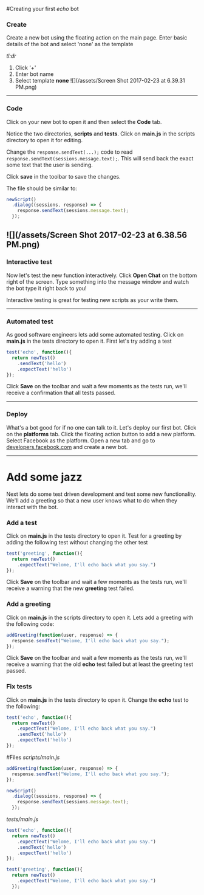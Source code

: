 #Creating your first _echo_ bot

### Create
Create a new bot using the floating action on the main page. Enter basic details of the bot and select 'none' as the template

_tl:dr_
1. Click '+'
2. Enter bot name
3. Select template **none**
![](/assets/Screen Shot 2017-02-23 at 6.39.31 PM.png)
---
### Code
Click on your new bot to open it and then select the **Code** tab. 

Notice the two directories, **scripts** and **tests**. Click on **main.js** in the scripts directory to open it for editing.

Change the `response.sendText(...);` code to read `response.sendText(sessions.message.text);`. This will send back the exact some text that the user is sending.

Click **save** in the toolbar to save the changes.

The file should be similar to:
```ts
newScript()
  .dialog((sessions, response) => {
    response.sendText(sessions.message.text);
  });
``` 
![](/assets/Screen Shot 2017-02-23 at 6.38.56 PM.png)
---
### Interactive test
Now let's test the new function interactively. Click **Open Chat** on the bottom right of the screen. Type something into the message window and watch the bot type it right back to you!

Interactive testing is great for testing new scripts as your write them.

---

### Automated test
As good software engineers lets add some automated testing. Click on **main.js** in the tests directory to open it. First let's try adding a test
```javascript
test('echo', function(){
  return newTest()
    .sendText('hello')
    .expectText('hello')
});
```

Click **Save** on the toolbar and wait a few moments as the tests run, we'll receive a confirmation that all tests passed.

---
### Deploy
What's a bot good for if no one can talk to it. Let's deploy our first bot. Click on the **platforms** tab. Click the floating action button to add a new platform. Select Facebook as the platform. Open a new tab and go to [developers.facebook.com](https://developers.facebook.com) and create a new bot. 

---
# Add some jazz
Next lets do some test driven development and test some new functionality. We'll add a greeting so that a new user knows what to do when they interact with the bot.

### Add a test
Click on **main.js** in the tests directory to open it. Test for a greeting by adding the following test without changing the other test
```javascript
test('greeting', function(){
  return newTest()
    .expectText("Welome, I'll echo back what you say.")
});
```

Click **Save** on the toolbar and wait a few moments as the tests run, we'll receive a warning that the new **greeting** test failed.

### Add a greeting
Click on **main.js** in the scripts directory to open it. Lets add a greeting with the following code:
```ts
addGreeting(function(user, response) => {
  response.sendText("Welome, I'll echo back what you say.");
});
```
Click **Save** on the toolbar and wait a few moments as the tests run, we'll receive a warning that the old **echo** test failed but at least the greeting test passed.

### Fix tests
Click on **main.js** in the tests directory to open it. Change the **echo** test to the following:
```ts
test('echo', function(){
  return newTest()
    .expectText("Welome, I'll echo back what you say.")
    .sendText('hello')
    .expectText('hello')
});
```

#Files
_scripts/main.js_
```ts
addGreeting(function(user, response) => {
  response.sendText("Welome, I'll echo back what you say.");
});

newScript()
  .dialog((sessions, response) => {
    response.sendText(sessions.message.text);
  });
```
_tests/main.js_
```ts
test('echo', function(){
  return newTest()
    .expectText("Welome, I'll echo back what you say.")
    .sendText('hello')
    .expectText('hello')
});

test('greeting', function(){
  return newTest()
    .expectText("Welome, I'll echo back what you say.")
  });
```
